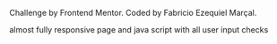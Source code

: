 Challenge by Frontend Mentor. Coded by Fabricio Ezequiel Marçal.

almost fully responsive page and java script with all user input checks